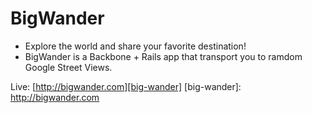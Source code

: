 # BigWander

* Explore the world and share your favorite destination!
* BigWander is a Backbone + Rails app that transport you to ramdom Google Street Views.

Live: [http://bigwander.com][big-wander]
[big-wander]: http://bigwander.com
